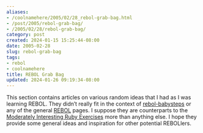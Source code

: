 ```yaml
---
aliases:
- /coolnamehere/2005/02/28_rebol-grab-bag.html
- /post/2005/rebol-grab-bag/
- /2005/02/28/rebol-grab-bag/
category: post
created: 2024-01-15 15:25:44-08:00
date: 2005-02-28
slug: rebol-grab-bag
tags:
- rebol
- coolnamehere
title: REBOL Grab Bag
updated: 2024-01-26 09:19:34-08:00
---
```


This section contains articles on various random ideas that I had as I was learning REBOL. They didn’t really fit in the context of [rebol-babysteps](../../2004/12/rebol-babysteps.md) or any of the general [REBOL](../../2004/12/rebol.md) pages. I suppose they are counterparts to the [Moderately Interesting Ruby Exercises](../../2004/09/the-mires.md) more than anything else. I hope they provide some general ideas and inspiration for other potential REBOLlers.